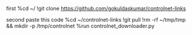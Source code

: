 first 
%cd ~/
!git clone https://github.com/gokuldaskumar/controlnet-links

second
paste this code
%cd ~/controlnet-links
!git pull 
!rm -rf ~/tmp/tmp && mkdir -p /tmp/controlnet
%run controlnet_downloader.py
